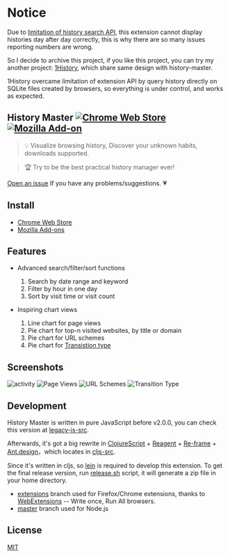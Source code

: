 # Notice

Due to [limitation of history search API](https://github.com/jiacai2050/history-master/issues/24), this extension cannot display histories day after day correctly, this is why there are so many issues reporting numbers are wrong.

So I decide to archive this project, if you like this project, you can try my another project: [1History](https://github.com/1History/1History), which share same design with history-master. 

1History overcame limitation of extension API by query history directly on SQLite files created by browsers, so everything is under control, and works as expected.

## History Master   [![Chrome Web Store](https://img.shields.io/chrome-web-store/v/mkfgjjeggnmkbobjmelbjhdchcoadnin.svg?style=plastic)](https://chrome.google.com/webstore/detail/gooreplacer/mkfgjjeggnmkbobjmelbjhdchcoadnin) [![Mozilla Add-on](https://img.shields.io/amo/v/history-master.svg?style=plastic)](https://addons.mozilla.org/firefox/addon/history-master/)

> 💡 Visualize browsing history, Discover your unknown habits, downloads supported.

> 🏆 Try to be the best practical history manager ever!

[Open an issue](https://github.com/jiacai2050/history-master/issues/new) If you have any problems/suggestions. 💗

## Install

- [Chrome Web Store](https://chrome.google.com/webstore/detail/advanced-history/mkfgjjeggnmkbobjmelbjhdchcoadnin)
- [Mozilla Add-ons](https://addons.mozilla.org/firefox/addon/history-master/)

## Features

- Advanced search/filter/sort functions

    1. Search by date range and keyword
    2. Filter by hour in one day
    3. Sort by visit time or visit count

- Inspiring chart views

    1. Line chart for page views
    2. Pie chart for top-n visited websites, by title or domain
    3. Pie chart for URL schemes
    4. Pie chart for [Transistion type](https://github.com/jiacai2050/history-master/wiki/Transition-Type)

## Screenshots

![activity](screenshots/activity.jpg)
![Page Views](screenshots/pv.png)
![URL Schemes](screenshots/url_scheme.png)
![Transition Type](screenshots/transition.png)

## Development

History Master is written in pure JavaScript before v2.0.0, you can check this version at [legacy-js-src](legacy-js-src).

Afterwards, it's got a big rewrite in [ClojureScript](https://github.com/clojure/clojurescript) + [Reagent](https://github.com/reagent-project/reagent) + [Re-frame](https://github.com/Day8/re-frame) + [Ant.design](https://ant.design/)，which locates in [cljs-src](cljs-src).

Since it's written in cljs, so [lein](https://leiningen.org/) is required to develop this extension. To get the final release version, run [release.sh](./cljs-src/release.sh) script, it will generate a zip file in your home directory.

- [extensions](https://github.com/jiacai2050/better-history/tree/extensions) branch used for Firefox/Chrome extensions, thanks to [WebExtensions](https://developer.mozilla.org/Add-ons/WebExtensions) -- Write once, Run All browsers.
- [master](https://github.com/jiacai2050/better-history/tree/master) branch used for Node.js


## License

[MIT](http://liujiacai.net/license/MIT.html?year=2016)
